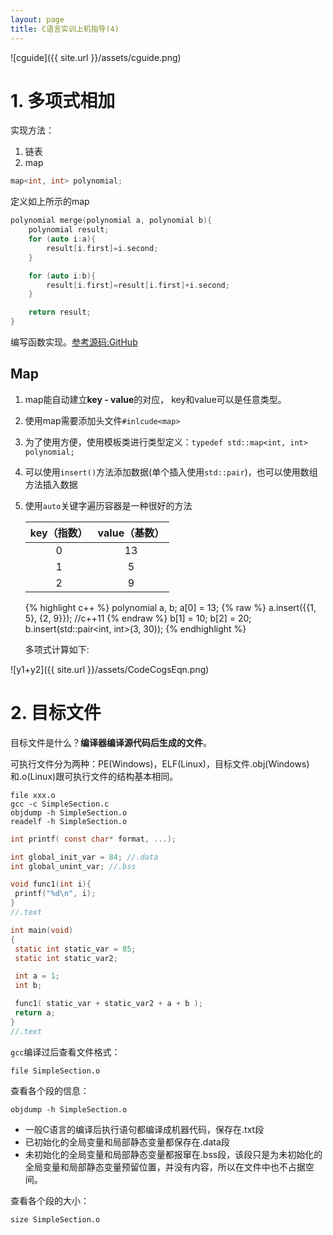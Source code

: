 ```yaml
---
layout: page
title: C语言实训上机指导(4)
---
```


![cguide]({{ site.url }}/assets/cguide.png)

# 1. 多项式相加

实现方法：

1. 链表
2. map

```c++
map<int, int> polynomial;
```

定义如上所示的map

```c++
polynomial merge(polynomial a, polynomial b){
    polynomial result;
    for (auto i:a){
        result[i.first]=i.second;
    }

    for (auto i:b){
        result[i.first]=result[i.first]+i.second;
    }

    return result;
}
```

编写函数实现。[参考源码:GitHub](https://github.com/chenweigao/_code/blob/master/Test_C%2B%2B/polynomial.cpp)

## Map

1. map能自动建立**key - value**的对应， key和value可以是任意类型。

2. 使用map需要添加头文件`#inlcude<map>`

3. 为了使用方便，使用模板类进行类型定义：`typedef std::map<int, int> polynomial; `

4. 可以使用`insert()`方法添加数据(单个插入使用`std::pair`)，也可以使用数组方法插入数据

5. 使用`auto`关键字遍历容器是一种很好的方法

   | key（指数） | value（基数） |
   | :---------: | :-----------: |
   |      0      |      13       |
   |      1      |       5       |
   |      2      |       9       |
   {% highlight c++ %}
   polynomial a, b;
   a[0] = 13;
   {% raw %}
   a.insert({{1, 5}, {2, 9}}); //c++11
   {% endraw %}
   b[1] = 10;
   b[2] = 20;
   b.insert(std::pair<int, int>(3, 30));
   {% endhighlight %}

   多项式计算如下: 

![y1+y2]({{ site.url }}/assets/CodeCogsEqn.png)


# 2. 目标文件

   目标文件是什么？**编译器编译源代码后生成的文件**。

   可执行文件分为两种：PE(Windows)，ELF(Linux)，目标文件.obj(Windows)和.o(Linux)跟可执行文件的结构基本相同。

   ```shell
   file xxx.o
   gcc -c SimpleSection.c
   objdump -h SimpleSection.o
   readelf -h SimpleSection.o
   ```

   ```c
int printf( const char* format, ...);

int global_init_var = 84; //.data
int global_unint_var; //.bss

void func1(int i){
    printf("%d\n", i);
}
//.text

int main(void)
{
    static int static_var = 85;
    static int static_var2;

    int a = 1;
    int b;

    func1( static_var + static_var2 + a + b );
    return a;
}
//.text
   ```

`gcc`编译过后查看文件格式：

```shell
file SimpleSection.o
```

查看各个段的信息：

```shell
objdump -h SimpleSection.o
```

- 一般C语言的编译后执行语句都编译成机器代码，保存在.txt段
- 已初始化的全局变量和局部静态变量都保存在.data段
- 未初始化的全局变量和局部静态变量都报窜在.bss段，该段只是为未初始化的全局变量和局部静态变量预留位置，并没有内容，所以在文件中也不占据空间。

查看各个段的大小：

```shell
size SimpleSection.o
```
